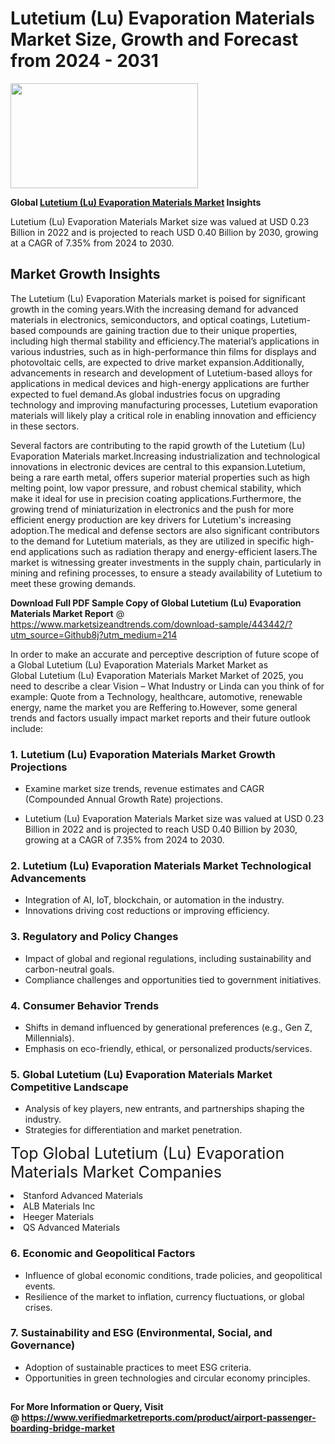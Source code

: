 <H1>Lutetium (Lu) Evaporation Materials Market Size, Growth and Forecast from 2024 - 2031</H1><img class="aligncenter size-medium wp-image-584254" src="https://thirdeyenews.in/wp-content/uploads/2024/09/Global-Market-Research-300x168.jpeg" alt="" width="300" height="168" /><p><strong>Global&nbsp;<a href="https://www.marketsizeandtrends.com/download-sample/443442/?utm_source=Github8j?utm_medium=214">Lutetium (Lu) Evaporation Materials Market</a> Insights</strong></p><p>Lutetium (Lu) Evaporation Materials Market size was valued at USD 0.23 Billion in 2022 and is projected to reach USD 0.40 Billion by 2030, growing at a CAGR of 7.35% from 2024 to 2030.</p><p><h2>Market Growth Insights</h2> <p>The Lutetium (Lu) Evaporation Materials market is poised for significant growth in the coming years.With the increasing demand for advanced materials in electronics, semiconductors, and optical coatings, Lutetium-based compounds are gaining traction due to their unique properties, including high thermal stability and efficiency.The material’s applications in various industries, such as in high-performance thin films for displays and photovoltaic cells, are expected to drive market expansion.Additionally, advancements in research and development of Lutetium-based alloys for applications in medical devices and high-energy applications are further expected to fuel demand.As global industries focus on upgrading technology and improving manufacturing processes, Lutetium evaporation materials will likely play a critical role in enabling innovation and efficiency in these sectors.</p> <p>Several factors are contributing to the rapid growth of the Lutetium (Lu) Evaporation Materials market.Increasing industrialization and technological innovations in electronic devices are central to this expansion.Lutetium, being a rare earth metal, offers superior material properties such as high melting point, low vapor pressure, and robust chemical stability, which make it ideal for use in precision coating applications.Furthermore, the growing trend of miniaturization in electronics and the push for more efficient energy production are key drivers for Lutetium's increasing adoption.The medical and defense sectors are also significant contributors to the demand for Lutetium materials, as they are utilized in specific high-end applications such as radiation therapy and energy-efficient lasers.The market is witnessing greater investments in the supply chain, particularly in mining and refining processes, to ensure a steady availability of Lutetium to meet these growing demands.</p> <p><span class=""><strong>Download Full PDF Sample Copy of Global Lutetium (Lu) Evaporation Materials Market Report</strong> @ <a href="https://www.marketsizeandtrends.com/download-sample/443442/?utm_source=Github8j?utm_medium=214" target="_blank">https://www.marketsizeandtrends.com/download-sample/443442/?utm_source=Github8j?utm_medium=214</a></span></p><p>In order to make an accurate and perceptive description of future scope of a Global&nbsp;Lutetium (Lu) Evaporation Materials Market Market as Global&nbsp;Lutetium (Lu) Evaporation Materials Market Market of 2025, you need to describe a clear Vision &ndash; What Industry or Linda can you think of for example: Quote from a Technology, healthcare, automotive, renewable energy, name the market you are Reffering to.However, some general trends and factors usually impact market reports and their future outlook include:</p><h3>1.&nbsp;<strong>Lutetium (Lu) Evaporation Materials Market Growth Projections</strong></h3><ul><li>Examine market size trends, revenue estimates and CAGR (Compounded Annual Growth Rate) projections.</li><li><p>Lutetium (Lu) Evaporation Materials Market size was valued at USD 0.23 Billion in 2022 and is projected to reach USD 0.40 Billion by 2030, growing at a CAGR of 7.35% from 2024 to 2030.</p></li></ul><h3>2.&nbsp;<strong>Lutetium (Lu) Evaporation Materials Market Technological Advancements</strong></h3><ul><li>Integration of AI, IoT, blockchain, or automation in the industry.</li><li>Innovations driving cost reductions or improving efficiency.</li></ul><h3>3.&nbsp;<strong>Regulatory and Policy Changes</strong></h3><ul><li>Impact of global and regional regulations, including sustainability and carbon-neutral goals.</li><li>Compliance challenges and opportunities tied to government initiatives.</li></ul><h3>4.&nbsp;<strong>Consumer Behavior Trends</strong></h3><ul><li>Shifts in demand influenced by generational preferences (e.g., Gen Z, Millennials).</li><li>Emphasis on eco-friendly, ethical, or personalized products/services.</li></ul><h3>5.&nbsp;<strong>Global Lutetium (Lu) Evaporation Materials Market Competitive Landscape</strong></h3><ul><li>Analysis of key players, new entrants, and partnerships shaping the industry.</li><li>Strategies for differentiation and market penetration.</li></ul><p data-pm-slice="1 1 []"><span style="color: inherit; font-family: inherit; font-size: 25px;">Top Global Lutetium (Lu) Evaporation Materials Market Companies</span></p><div class="" data-test-id=""><p><li>Stanford Advanced Materials</li><li> ALB Materials Inc</li><li> Heeger Materials</li><li> QS Advanced Materials</li></p></div><h3>6.&nbsp;<strong>Economic and Geopolitical Factors</strong></h3><ul><li>Influence of global economic conditions, trade policies, and geopolitical events.</li><li>Resilience of the market to inflation, currency fluctuations, or global crises.</li></ul><h3>7.&nbsp;<strong>Sustainability and ESG (Environmental, Social, and Governance)</strong></h3><ul><li>Adoption of sustainable practices to meet ESG criteria.</li><li>Opportunities in green technologies and circular economy principles.</li></ul><h2><strong style="font-size: 14px;">For More Information or Query, Visit @&nbsp;</strong><a style="background-color: #ffffff; font-size: 14px;" href="https://www.marketsizeandtrends.com/report/lutetium-lu-evaporation-materials-market/" target="_blank">https://www.verifiedmarketreports.com/product/airport-passenger-boarding-bridge-market</a></h2>